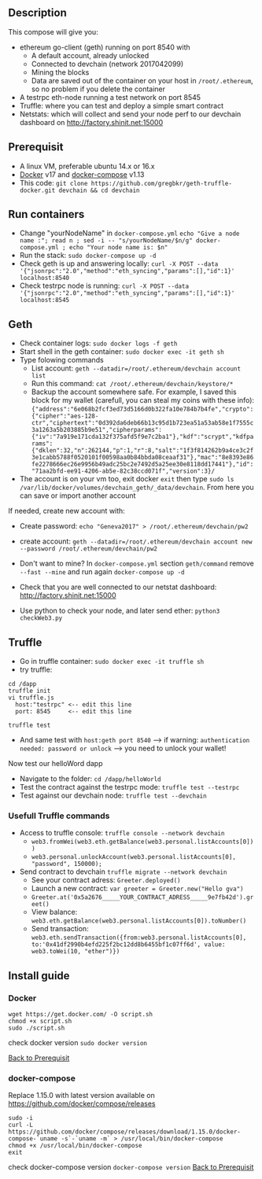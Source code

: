 ## Description
This compose will give you:
- ethereum go-client (geth) running on port 8540 with
  - A default account, already unlocked
  - Connected to devchain (network 2017042099)
  - Mining the blocks
  - Data are saved out of the container on your host in `/root/.ethereum`, so no problem if you delete the container
- A testrpc eth-node running a test network on port 8545
- Truffle: where you can test and deploy a simple smart contract
- Netstats: which will collect and send your node perf to our devchain dashboard on http://factory.shinit.net:15000

## Prerequisit
- A linux VM, preferable ubuntu 14.x or 16.x
- [Docker](#docker) v17 and [docker-compose](#docker-compose) v1.13 
- This code: `git clone https://github.com/gregbkr/geth-truffle-docker.git devchain && cd devchain`

## Run containers

- Change "yourNodeName" in `docker-compose.yml` 
`echo "Give a node name :"; read n ; sed -i -- "s/yourNodeName/$n/g" docker-compose.yml ; echo "Your node name is: $n"`
- Run the stack: `sudo docker-compose up -d`
- Check geth is up and answering locally: `curl -X POST --data '{"jsonrpc":"2.0","method":"eth_syncing","params":[],"id":1}' localhost:8540`
- Check testrpc node is running: `curl -X POST --data '{"jsonrpc":"2.0","method":"eth_syncing","params":[],"id":1}' localhost:8545`

## Geth
- Check container logs: `sudo docker logs -f geth`
- Start shell in the geth container: `sudo docker exec -it geth sh` 
- Type folowing commands
  - List account: `geth --datadir=/root/.ethereum/devchain account list`
  - Run this command: `cat /root/.ethereum/devchain/keystore/*`
  - Backup the account somewhere safe. For example, I saved this block for my wallet (carefull, you can steal my coins with these info):
`{"address":"6e068b2fcf3ed73d5166d0b322fa10e784b7b4fe","crypto":{"cipher":"aes-128-ctr","ciphertext":"0d392da6deb66b13c95d1b723ea51a53ab58e1f7555c3a1263a5b203885b9e51","cipherparams":{"iv":"7a919e171cda132f375afd5f9e7c2ba1"},"kdf":"scrypt","kdfparams":{"dklen":32,"n":262144,"p":1,"r":8,"salt":"1f3f814262b9a4ce3c2f3e1cabb5788f0520101f00598aa0b84bbda08ceaaf31"},"mac":"8e8393e86fe2278666ec26e9956b49adc25bc2e7492d5a25ee30e8118dd17441"},"id":"71aa2bfd-ee91-4206-ab5e-82c38ccd071f","version":3}/`
- The account is on your vm too, exit docker `exit` then type `sudo ls /var/lib/docker/volumes/devchain_geth/_data/devchain`. From here you can save or import another account

If needed, create new account with:
- Create password: `echo "Geneva2017" > /root/.ethereum/devchain/pw2`
- create account: `geth --datadir=/root/.ethereum/devchain account new --password /root/.ethereum/devchain/pw2`

- Don't want to mine? In `docker-compose.yml` section `geth/command` remove `--fast --mine` and run again `docker-compose up -d`
- Check that you are well connected to our netstat dashboard: http://factory.shinit.net:15000
- Use python to check your node, and later send ether: `python3 checkWeb3.py`

## Truffle
- Go in truffle container:  `sudo docker exec -it truffle sh`
- try truffle:
```
cd /dapp
truffle init
vi truffle.js
  host:"testrpc" <-- edit this line
  port: 8545     <-- edit this line

truffle test
```
- And same test with `host:geth port 8540` --> if warning: `authentication needed: password or unlock` --> you need to unlock your wallet!

Now test our helloWord dapp
- Navigate to the folder: `cd /dapp/helloWorld`
- Test the contract against the testrpc mode: `truffle test --testrpc`
- Test against our devchain node: `truffle test --devchain`

### Usefull Truffle commands
- Access to truffle console: `truffle console --network devchain`
  - `web3.fromWei(web3.eth.getBalance(web3.personal.listAccounts[0]))`
  - `web3.personal.unlockAccount(web3.personal.listAccounts[0], "password", 150000);`
- Send contract to devchain `truffle migrate --network devchain`
  - See your contract adress: `Greeter.deployed()`
  - Launch a new contract: `var greeter = Greeter.new("Hello gva")`
  - `Greeter.at('0x5a2676_____YOUR_CONTRACT_ADRESS_____9e7fb42d').greet()`
  - View balance: `web3.eth.getBalance(web3.personal.listAccounts[0]).toNumber()`
  - Send transaction: `web3.eth.sendTransaction({from:web3.personal.listAccounts[0], to:'0x41df2990b4efd225f2bc12dd8b6455bf1c07ff6d', value: web3.toWei(10, "ether")})`

## Install guide
### Docker
```
wget https://get.docker.com/ -O script.sh
chmod +x script.sh
sudo ./script.sh
```
check docker version `sudo docker version`

[Back to Prerequisit](#prerequisit)

### docker-compose
Replace 1.15.0 with latest version available on https://github.com/docker/compose/releases 
```
sudo -i
curl -L https://github.com/docker/compose/releases/download/1.15.0/docker-compose-`uname -s`-`uname -m` > /usr/local/bin/docker-compose
chmod +x /usr/local/bin/docker-compose
exit
```
check docker-compose version `docker-compose version`
[Back to Prerequisit](#prerequisit)

